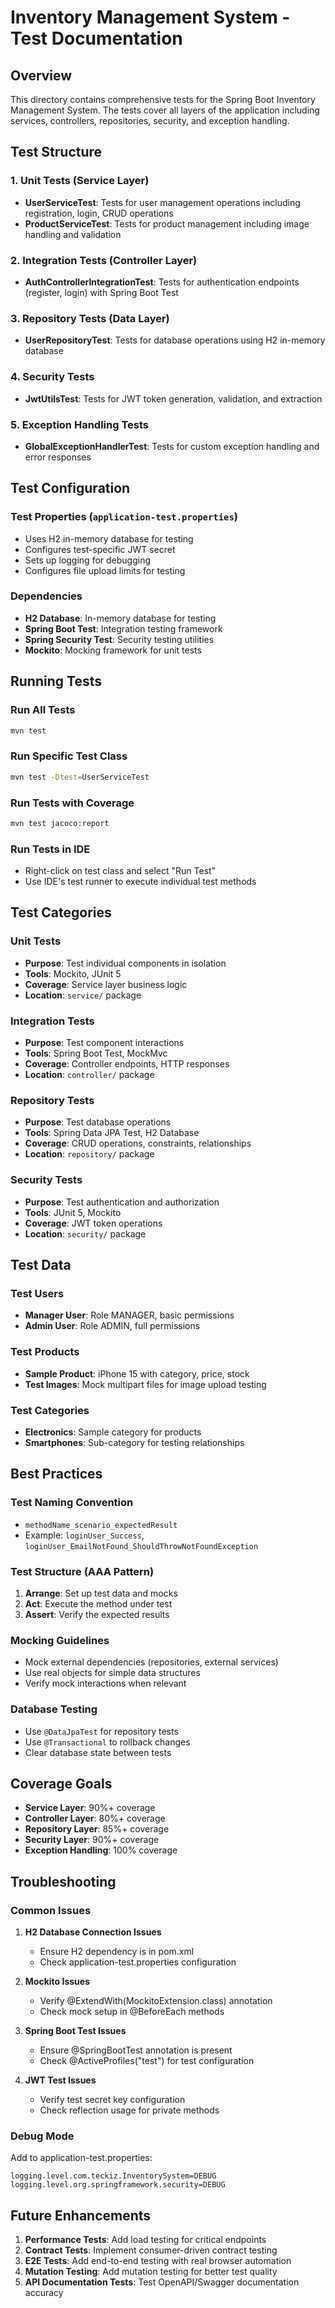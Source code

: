 # Inventory Management System - Test Documentation

## Overview

This directory contains comprehensive tests for the Spring Boot Inventory Management System. The tests cover all layers of the application including services, controllers, repositories, security, and exception handling.

## Test Structure

### 1. Unit Tests (Service Layer)
- **UserServiceTest**: Tests for user management operations including registration, login, CRUD operations
- **ProductServiceTest**: Tests for product management including image handling and validation

### 2. Integration Tests (Controller Layer)
- **AuthControllerIntegrationTest**: Tests for authentication endpoints (register, login) with Spring Boot Test

### 3. Repository Tests (Data Layer)
- **UserRepositoryTest**: Tests for database operations using H2 in-memory database

### 4. Security Tests
- **JwtUtilsTest**: Tests for JWT token generation, validation, and extraction

### 5. Exception Handling Tests
- **GlobalExceptionHandlerTest**: Tests for custom exception handling and error responses

## Test Configuration

### Test Properties (`application-test.properties`)
- Uses H2 in-memory database for testing
- Configures test-specific JWT secret
- Sets up logging for debugging
- Configures file upload limits for testing

### Dependencies
- **H2 Database**: In-memory database for testing
- **Spring Boot Test**: Integration testing framework
- **Spring Security Test**: Security testing utilities
- **Mockito**: Mocking framework for unit tests

## Running Tests

### Run All Tests
```bash
mvn test
```

### Run Specific Test Class
```bash
mvn test -Dtest=UserServiceTest
```

### Run Tests with Coverage
```bash
mvn test jacoco:report
```

### Run Tests in IDE
- Right-click on test class and select "Run Test"
- Use IDE's test runner to execute individual test methods

## Test Categories

### Unit Tests
- **Purpose**: Test individual components in isolation
- **Tools**: Mockito, JUnit 5
- **Coverage**: Service layer business logic
- **Location**: `service/` package

### Integration Tests
- **Purpose**: Test component interactions
- **Tools**: Spring Boot Test, MockMvc
- **Coverage**: Controller endpoints, HTTP responses
- **Location**: `controller/` package

### Repository Tests
- **Purpose**: Test database operations
- **Tools**: Spring Data JPA Test, H2 Database
- **Coverage**: CRUD operations, constraints, relationships
- **Location**: `repository/` package

### Security Tests
- **Purpose**: Test authentication and authorization
- **Tools**: JUnit 5, Mockito
- **Coverage**: JWT token operations
- **Location**: `security/` package

## Test Data

### Test Users
- **Manager User**: Role MANAGER, basic permissions
- **Admin User**: Role ADMIN, full permissions

### Test Products
- **Sample Product**: iPhone 15 with category, price, stock
- **Test Images**: Mock multipart files for image upload testing

### Test Categories
- **Electronics**: Sample category for products
- **Smartphones**: Sub-category for testing relationships

## Best Practices

### Test Naming Convention
- `methodName_scenario_expectedResult`
- Example: `loginUser_Success`, `loginUser_EmailNotFound_ShouldThrowNotFoundException`

### Test Structure (AAA Pattern)
1. **Arrange**: Set up test data and mocks
2. **Act**: Execute the method under test
3. **Assert**: Verify the expected results

### Mocking Guidelines
- Mock external dependencies (repositories, external services)
- Use real objects for simple data structures
- Verify mock interactions when relevant

### Database Testing
- Use `@DataJpaTest` for repository tests
- Use `@Transactional` to rollback changes
- Clear database state between tests

## Coverage Goals

- **Service Layer**: 90%+ coverage
- **Controller Layer**: 80%+ coverage
- **Repository Layer**: 85%+ coverage
- **Security Layer**: 90%+ coverage
- **Exception Handling**: 100% coverage

## Troubleshooting

### Common Issues

1. **H2 Database Connection Issues**
   - Ensure H2 dependency is in pom.xml
   - Check application-test.properties configuration

2. **Mockito Issues**
   - Verify @ExtendWith(MockitoExtension.class) annotation
   - Check mock setup in @BeforeEach methods

3. **Spring Boot Test Issues**
   - Ensure @SpringBootTest annotation is present
   - Check @ActiveProfiles("test") for test configuration

4. **JWT Test Issues**
   - Verify test secret key configuration
   - Check reflection usage for private methods

### Debug Mode
Add to application-test.properties:
```properties
logging.level.com.teckiz.InventorySystem=DEBUG
logging.level.org.springframework.security=DEBUG
```

## Future Enhancements

1. **Performance Tests**: Add load testing for critical endpoints
2. **Contract Tests**: Implement consumer-driven contract testing
3. **E2E Tests**: Add end-to-end testing with real browser automation
4. **Mutation Testing**: Add mutation testing for better test quality
5. **API Documentation Tests**: Test OpenAPI/Swagger documentation accuracy 